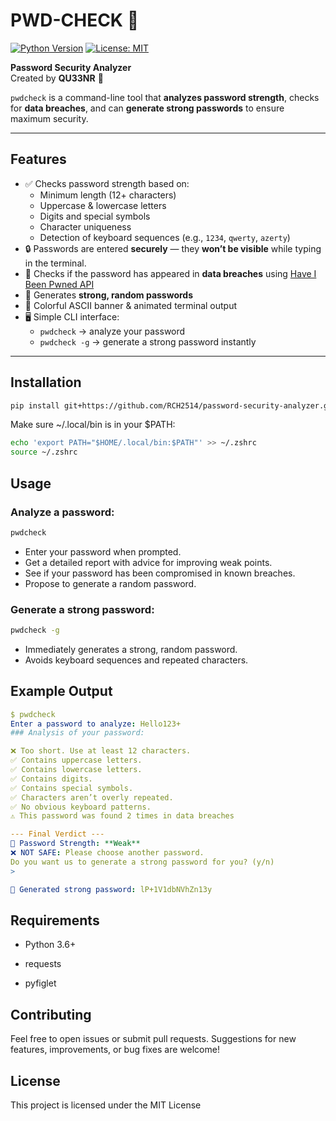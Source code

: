 # PWD-CHECK 🔐

[![Python Version](https://img.shields.io/badge/python-3.6+-blue)](https://www.python.org/)
[![License: MIT](https://img.shields.io/badge/License-MIT-yellow.svg)](LICENSE)

**Password Security Analyzer**  
Created by **QU33NR** 👑

`pwdcheck` is a command-line tool that **analyzes password strength**, checks for **data breaches**, and can **generate strong passwords** to ensure maximum security.

---

## Features 

- ✅ Checks password strength based on:
  - Minimum length (12+ characters)
  - Uppercase & lowercase letters
  - Digits and special symbols
  - Character uniqueness
  - Detection of keyboard sequences (e.g., `1234`, `qwerty`, `azerty`)  
- 🔒 Passwords are entered **securely** — they **won’t be visible** while typing in the terminal.
- 🔎 Checks if the password has appeared in **data breaches** using [Have I Been Pwned API](https://haveibeenpwned.com/Passwords)  
- 🎯 Generates **strong, random passwords**  
- 🎨 Colorful ASCII banner & animated terminal output  
- 🖥️ Simple CLI interface:
  - `pwdcheck` → analyze your password  
  - `pwdcheck -g` → generate a strong password instantly  

---

## Installation 

```bash
pip install git+https://github.com/RCH2514/password-security-analyzer.git
```
Make sure ~/.local/bin is in your $PATH:
```bash
echo 'export PATH="$HOME/.local/bin:$PATH"' >> ~/.zshrc
source ~/.zshrc
```
## Usage 
### Analyze a password:
```bash
pwdcheck
```
- Enter your password when prompted.
- Get a detailed report with advice for improving weak points.
- See if your password has been compromised in known breaches.
- Propose to generate a random password.
### Generate a strong password:
```bash
pwdcheck -g
```
- Immediately generates a strong, random password.
- Avoids keyboard sequences and repeated characters.
## Example Output 
```yaml
$ pwdcheck
Enter a password to analyze: Hello123+
### Analysis of your password:

❌ Too short. Use at least 12 characters.
✅ Contains uppercase letters.
✅ Contains lowercase letters.
✅ Contains digits.
✅ Contains special symbols.
✅ Characters aren’t overly repeated.
✅ No obvious keyboard patterns.
⚠ This password was found 2 times in data breaches

--- Final Verdict ---
🔐 Password Strength: **Weak**
❌ NOT SAFE: Please choose another password.
Do you want us to generate a strong password for you? (y/n)
> 
```
```yaml
🔑 Generated strong password: lP+1V1dbNVhZn13y
```
## Requirements 
- Python 3.6+

- requests

- pyfiglet   
## Contributing 
Feel free to open issues or submit pull requests.
Suggestions for new features, improvements, or bug fixes are welcome!
## License 
This project is licensed under the MIT License                                          
